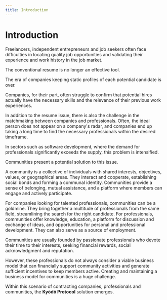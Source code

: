 ```yaml
---
title: Introduction
---
```


# Introduction

Freelancers, independent entrepreneurs and job seekers often face difficulties in locating quality job opportunities and validating their experience and work history in the job market.

The conventional resume is no longer an effective tool.

The era of companies keeping static profiles of each potential candidate is over.

Companies, for their part, often struggle to confirm that potential hires actually have the necessary skills and the relevance of their previous work experiences.

In addition to the resume issue, there is also the challenge in the matchmaking between companies and professionals. Often, the ideal person does not appear on a company's radar, and companies end up taking a long time to find the necessary professionals within the desired timeframe.

In sectors such as software development, where the demand for professionals significantly exceeds the supply, this problem is intensified.

Communities present a potential solution to this issue.

A community is a collective of individuals with shared interests, objectives, values, or geographical areas. They interact and cooperate, establishing social bonds and forming a communal identity. Communities provide a sense of belonging, mutual assistance, and a platform where members can engage and actively participate.

For companies looking for talented professionals, communities can be a goldmine. They bring together a multitude of professionals from the same field, streamlining the search for the right candidate. For professionals, communities offer knowledge, education, a platform for discussion and exchange of ideas, and opportunities for personal and professional development. They can also serve as a source of employment.

Communities are usually founded by passionate professionals who devote their time to their interests, seeking financial rewards, social acknowledgment and reputation.

However, these professionals do not always consider a viable business model that can financially support community activities and generate sufficient incentives to keep members active. Creating and maintaining a business model for communities is a huge challenge.

Within this scenario of contracting companies, professionals and communities, the **Kyōdō Protocol** solution emerges.